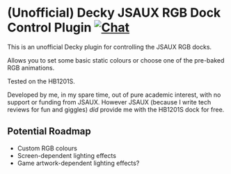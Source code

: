 # (Unofficial) Decky JSAUX RGB Dock Control Plugin [![Chat](https://img.shields.io/badge/chat-on%20discord-7289da.svg)](https://deckbrew.xyz/discord)

This is an unofficial Decky plugin for controlling the JSAUX RGB docks.

Allows you to set some basic static colours or choose one of the pre-baked
RGB animations.

Tested on the HB1201S.

Developed by me, in my spare time, out of pure academic interest, with no
support or funding from JSAUX. However JSAUX (because I write tech reviews
for fun and giggles) *did* provide me with the HB1201S dock for free.

## Potential Roadmap

* Custom RGB colours
* Screen-dependent lighting effects
* Game artwork-dependent lighting effects?